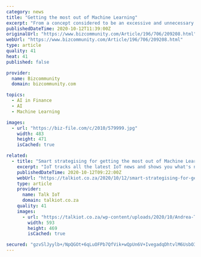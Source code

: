 ```yaml
---
category: news
title: "Getting the most out of Machine Learning"
excerpt: "From a concept considered to be an excessive and unnecessary spend just a few short years ago, Machine Learning (ML) has grown to have a significant impact not only on people's daily lives, but also on the ability of enterprise IT to"
publishedDateTime: 2020-10-12T11:39:00Z
originalUrl: "https://www.bizcommunity.com/Article/196/706/209208.html"
webUrl: "https://www.bizcommunity.com/Article/196/706/209208.html"
type: article
quality: 41
heat: 41
published: false

provider:
  name: Bizcommunity
  domain: bizcommunity.com

topics:
  - AI in Finance
  - AI
  - Machine Learning

images:
  - url: "https://biz-file.com/c/2010/579999.jpg"
    width: 483
    height: 471
    isCached: true

related:
  - title: "Smart strategising for getting the most out of Machine Learning"
    excerpt: "IoT tracks all the latest IoT news and shows you what's new, what matters, and how is IoT transforming our lives."
    publishedDateTime: 2020-10-12T09:22:00Z
    webUrl: "https://talkiot.co.za/2020/10/12/smart-strategising-for-getting-the-most-out-of-machine-learning/"
    type: article
    provider:
      name: Talk IoT
      domain: talkiot.co.za
    quality: 41
    images:
      - url: "https://talkiot.co.za/wp-content/uploads/2020/10/Andrea-Tucker1-e4-1.jpg"
        width: 593
        height: 469
        isCached: true

secured: "gzvSlJyylb+/NpQGOt+6qLuOFPb7QfVik+wQpUn6V+IvegadqDhtvlM6UsbO3wxXCYqsdnGctmmgIC05qkpts9+pk7j2Ih8DPMIMwvlfqi2+5E7JzmBNZYcZU6Hxb/9DYLDu6jX9xaJmCX0ZAXqxQpsXjKhyNOfFIrXuh3KmQqfgQ2YhgKpEFwCRZf89sbEETTd+SkOMWI9c3Rzxtz6NNoF2HREQ2VXX3mye8x6L+oI/lV9ALGLZ+9xHx2YxiUFi0BOTnufwtmEhgwve0R+A8Z1qn6fq76SL9noksJigaTH1US625J5+iB5aAOfo9nnsIuZ4rq/ga1mWBqZPcx07mU4yFbzw44VZRNxndNqud8c=;WxAszpIqoULOJWjS+G2lKA=="
---
```


